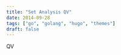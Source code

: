 ```yaml
---
title: "Set Analysis QV"
date: 2014-09-28
tags: ["go", "golang", "hugo", "themes"]
draft: false
---
```


QV